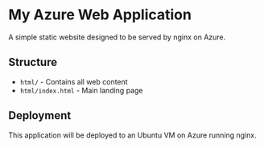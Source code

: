 # My Azure Web Application

A simple static website designed to be served by nginx on Azure.

## Structure
- `html/` - Contains all web content
- `html/index.html` - Main landing page

## Deployment
This application will be deployed to an Ubuntu VM on Azure running nginx.